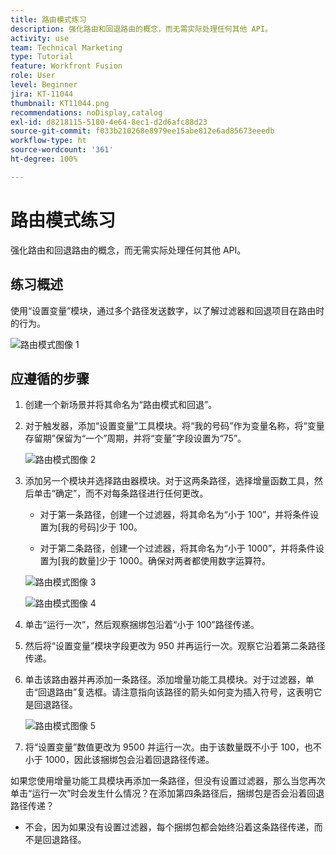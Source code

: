 ```yaml
---
title: 路由模式练习
description: 强化路由和回退路由的概念，而无需实际处理任何其他 API。
activity: use
team: Technical Marketing
type: Tutorial
feature: Workfront Fusion
role: User
level: Beginner
jira: KT-11044
thumbnail: KT11044.png
recommendations: noDisplay,catalog
exl-id: d8218115-5180-4e64-8ec1-d2d6afc88d23
source-git-commit: f033b210268e8979ee15abe812e6ad85673eeedb
workflow-type: ht
source-wordcount: '361'
ht-degree: 100%

---
```


# 路由模式练习

强化路由和回退路由的概念，而无需实际处理任何其他 API。

## 练习概述

使用“设置变量”模块，通过多个路径发送数字，以了解过滤器和回退项目在路由时的行为。

![路由模式图像 1](../12-exercises/assets/routing-patterns-walkthrough-1.png)

## 应遵循的步骤

1. 创建一个新场景并将其命名为“路由模式和回退”。
1. 对于触发器，添加“设置变量”工具模块。将“我的号码”作为变量名称，将“变量存留期”保留为“一个”周期，并将“变量”字段设置为“75”。

   ![路由模式图像 2](../12-exercises/assets/routing-patterns-walkthrough-2.png)

1. 添加另一个模块并选择路由器模块。对于这两条路径，选择增量函数工具，然后单击“确定”，而不对每条路径进行任何更改。

   + 对于第一条路径，创建一个过滤器，将其命名为“小于 100”，并将条件设置为[我的号码]少于 100。

   + 对于第二条路径，创建一个过滤器，将其命名为“小于 1000”，并将条件设置为[我的数量]少于 1000。确保对两者都使用数字运算符。

   ![路由模式图像 3](../12-exercises/assets/routing-patterns-walkthrough-3.png)

   ![路由模式图像 4](../12-exercises/assets/routing-patterns-walkthrough-4.png)

1. 单击“运行一次”，然后观察捆绑包沿着“小于 100”路径传递。
1. 然后将“设置变量”模块字段更改为 950 并再运行一次。观察它沿着第二条路径传递。
1. 单击该路由器并再添加一条路径。添加增量功能工具模块。对于过滤器，单击“回退路由”复选框。请注意指向该路径的箭头如何变为插入符号，这表明它是回退路径。

   ![路由模式图像 5](../12-exercises/assets/routing-patterns-walkthrough-5.png)

1. 将“设置变量”数值更改为 9500 并运行一次。由于该数量既不小于 100，也不小于 1000，因此该捆绑包会沿着回退路径传递。

如果您使用增量功能工具模块再添加一条路径，但没有设置过滤器，那么当您再次单击“运行一次”时会发生什么情况？在添加第四条路径后，捆绑包是否会沿着回退路径传递？

+ 不会，因为如果没有设置过滤器，每个捆绑包都会始终沿着这条路径传递，而不是回退路径。
